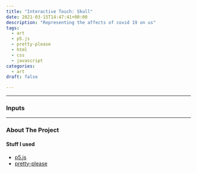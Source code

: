 ```yaml
---
title: "Interactive Touch: Skull"
date: 2021-03-15T14:47:41+00:00
description: "Representing the affects of covid 19 on us"
tags:
  - art 
  - p5.js
  - pretty-please
  - html
  - css
  - javascript
categories:
  - art
draft: false

---
```


---

### Inputs

<div class= "pretty container" id = 'box'></div>

---
### About The Project


#### Stuff I used

- [p5.js](https://p5js.org/)
- [pretty-please](https://pretty-please.arjungandhi.com)


<script src="https://cdnjs.cloudflare.com/ajax/libs/p5.js/1.3.0/p5.min.js" integrity="sha512-tGZFF1kxT/c9C+kv77mKkZ9Ww1VyU8TMX6HLUSzbPrDLuptbiRFBfti8A33ip+BBIHYUsybuZD9OKLmIqdLmaQ==" crossorigin="anonymous"></script>
<link rel="stylesheet" href="/css/projects/art/skull/skull.css">
<script src="/js/projects/art/skull/skull.js" type="text/javascript"></script>

<script>
function preload() {
  // preload() runs once
  skull = loadImage("/images/projects/art/skull/skull.png")
  warn = loadImage("/images/projects/art/skull/warn.png")
  smile = loadImage("/images/projects/art/skull/smile.png")
}

